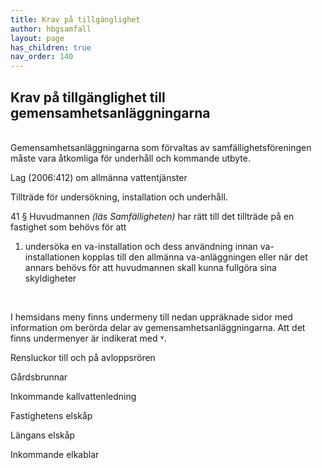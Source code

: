 ```yaml
---
title: Krav på tillgänglighet
author: hbgsamfall
layout: page
has_children: true
nav_order: 140
---
```

## Krav på tillgänglighet till gemensamhetsanläggningarna  

<BR>
Gemensamhetsanläggningarna som förvaltas av samfällighetsföreningen måste vara åtkomliga för underhåll och kommande utbyte.

Lag (2006:412) om allmänna vattentjänster 

Tillträde för undersökning, installation och underhåll.  

41 §   Huvudmannen _(läs Samfälligheten)_ har rätt till det tillträde på en fastighet som behövs för att
   1. undersöka en va-installation och dess användning innan va- installationen kopplas till den allmänna va-anläggningen eller när det annars behövs för att huvudmannen skall kunna fullgöra sina skyldigheter
<BR>

I hemsidans meny finns undermeny till nedan uppräknade sidor med information om berörda delar av gemensamhetsanläggningarna. Att det finns undermenyer är indikerat med ˅.

Rensluckor till och på avloppsrören

Gårdsbrunnar

Inkommande kallvattenledning

Fastighetens elskåp

Längans elskåp

Inkommande elkablar
